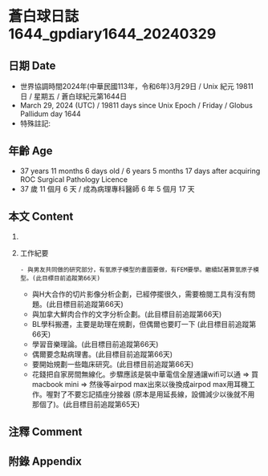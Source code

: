 [_metadata_:encoding]: - "utf-8"
[_metadata_:language]: - "zh-Hant-TW"
[_metadata_:fileformat]: - "markdown"
[_metadata_:MIME_type]: - "text/plain"
[_metadata_:markdown_version]: - "commonmark version 0.30"
[_metadata_:markdown_spec]: - "https://spec.commonmark.org/0.30/"

# 蒼白球日誌1644_gpdiary1644_20240329 #

## 日期 Date ##

* 世界協調時間2024年(中華民國113年，令和6年)3月29日 / Unix 紀元 19811 日 / 星期五 / 蒼白球紀元第1644日
* March 29, 2024 (UTC) / 19811 days since Unix Epoch / Friday / Globus Pallidum day 1644
* 特殊註記:

## 年齡 Age ##

* 37 years 11 months 6 days old / 6 years 5 months 17 days after acquiring ROC Surgical Pathology Licence
* 37 歲 11 個月 6 天 / 成為病理專科醫師 6 年 5 個月 17 天

## 本文 Content ##

1. 

    
2. 工作紀要

       - 與男友共同做的研究部分，有氫原子模型的畫圖要做，有FEM要學。繼續試著算氫原子模型。(此目標目前追蹤第66天)
   - 與H大合作的切片影像分析企劃，已經停擺很久，需要檢閱工具有沒有問題。(此目標目前追蹤第66天)
   - 與加拿大鮮肉合作的文字分析企劃。(此目標目前追蹤第66天)
   - BL學科搬遷，主要是助理在規劃，但偶爾也要盯一下 (此目標目前追蹤第66天)
   - 學習音樂理論。(此目標目前追蹤第66天)
   - 偶爾要念點病理書。(此目標目前追蹤第66天)
   - 要開始規劃一些臨床研究。(此目標目前追蹤第66天)
   - 花錢把自家房間無線化。步驟應該是裝中華電信全屋通讓wifi可以通 => 買macbook mini => 然後等airpod max出來以後換成airpod max用耳機工作。喔對了不要忘記插座分接器 (原本是用延長線，設備減少以後就不用那個了)。(此目標目前追蹤第65天)


## 注釋 Comment ##


## 附錄 Appendix ##

